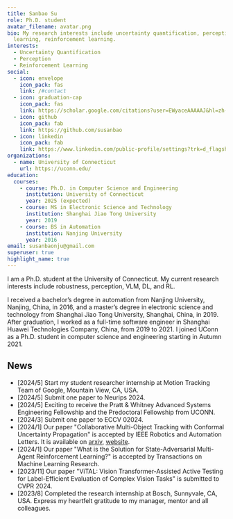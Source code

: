 ```yaml
---
title: Sanbao Su
role: Ph.D. student
avatar_filename: avatar.png
bio: My research interests include uncertainty quantification, perception, deep
  learning, reinforcement learning.
interests:
  - Uncertainty Quantification
  - Perception
  - Reinforcement Learning
social:
  - icon: envelope
    icon_pack: fas
    link: /#contact
  - icon: graduation-cap
    icon_pack: fas
    link: https://scholar.google.com/citations?user=EWyaceAAAAAJ&hl=zh-CN
  - icon: github
    icon_pack: fab
    link: https://github.com/susanbao
  - icon: linkedin
    icon_pack: fab
    link: https://www.linkedin.com/public-profile/settings?trk=d_flagship3_profile_self_view_public_profile
organizations:
  - name: University of Connecticut
    url: https://uconn.edu/
education:
  courses:
    - course: Ph.D. in Computer Science and Engineering
      institution: University of Connecticut
      year: 2025 (expected)
    - course: MS in Electronic Science and Technology
      institution: Shanghai Jiao Tong University
      year: 2019
    - course: BS in Automation
      institution: Nanjing University
      year: 2016
email: susanbaonju@gmail.com
superuser: true
highlight_name: true
---
```

I am a Ph.D. student at the University of Connecticut. My current research interests include robustness, perception, VLM, DL, and RL.


I received a bachelor’s degree in automation from Nanjing University, Nanjing, China, in 2016, and a master’s degree in electronic science and technology from Shanghai Jiao Tong University, Shanghai, China, in 2019. After graduation, I worked as a full-time software engineer in Shanghai Huawei Technologies Company, China, from 2019 to 2021. I joined UConn as a Ph.D. student in computer science and engineering starting in Autumn 2021.

## News
* [2024/5] Start my student researcher internship at Motion Tracking Team of Google, Mountain View, CA, USA.
* [2024/5] Submit one paper to Neurips 2024.
* [2024/5] Exciting to receive the Pratt & Whitney Advanced Systems Engineering Fellowship and the Predoctoral Fellowship from UCONN.
* [2024/3] Submit one paper to ECCV 02024.
* [2024/1] Our paper "Collaborative Multi-Object Tracking with Conformal Uncertainty Propagation" is accepted by IEEE Robotics and Automation Letters. It is available on [arxiv](https://arxiv.org/abs/2303.14346), [website](https://coperception.github.io/MOT-CUP/).
* [2024/1] Our paper "What is the Solution for State-Adversarial Multi-Agent Reinforcement Learning?" is accepted by Transactions on Machine Learning Research.
* [2023/11] Our paper "ViTAL: Vision Transformer-Assisted Active Testing for Label-Efficient Evaluation of Complex Vision Tasks" is submitted to CVPR 2024.
* [2023/8] Completed the research internship at Bosch, Sunnyvale, CA, USA. Express my heartfelt gratitude to my manager, mentor and all colleagues.
<!-- * [2023/5] Our paper "Robust Multi-Agent Reinforcement Learning with State Uncertainty" is accepted by Transactions on Machine Learning Research.
* [2023/5] Exciting to receive the Synchrony Financial Cybersecurity Graduate Fellowship and the Predoctoral Fellowship from UCONN.
* [2023/1] Our paper "Uncertainty Quantification of Collaborative Detection for Self-Driving" is accepted by ICRA 2023 [website](https://coperception.github.io/double-m-quantification/). See you at London.
* [2022/5] Our paper "Stable and Efficient Shapley Value-Based Reward Reallocation for Multi-Agent Reinforcement Learning of Autonomous Vehicles" is presented on the 2022 IEEE International Conference on Robotics and Automation (ICRA), Philadelphia, USA, May 2022.  -->
